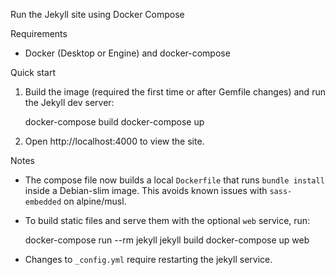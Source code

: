 Run the Jekyll site using Docker Compose

Requirements
- Docker (Desktop or Engine) and docker-compose

Quick start
1. Build the image (required the first time or after Gemfile changes) and run the Jekyll dev server:

    docker-compose build
    docker-compose up

2. Open http://localhost:4000 to view the site.

Notes
- The compose file now builds a local `Dockerfile` that runs `bundle install` inside a Debian-slim image. This avoids known issues with `sass-embedded` on alpine/musl.
- To build static files and serve them with the optional `web` service, run:

   docker-compose run --rm jekyll jekyll build
   docker-compose up web

- Changes to `_config.yml` require restarting the jekyll service.
